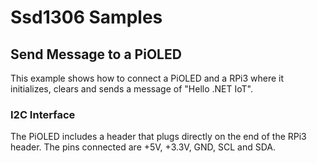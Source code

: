﻿# Ssd1306 Samples

## Send Message to a PiOLED

This example shows how to connect a PiOLED and a RPi3 where it initializes, clears and sends a message of "Hello .NET IoT".

### I2C Interface

The PiOLED includes a header that plugs directly on the end of the RPi3 header.  The pins connected are +5V, +3.3V, GND, SCL and SDA.

